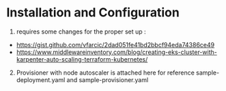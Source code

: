 # Installation and Configuration

1. requires some changes for the proper set up :

- https://gist.github.com/vfarcic/2dad051fe41bd2bbcf94eda74386ce49
- https://www.middlewareinventory.com/blog/creating-eks-cluster-with-karpenter-auto-scaling-terraform-kubernetes/

2. Provisioner with node autoscaler is attached here for reference sample-deployment.yaml and sample-provisioner.yaml
